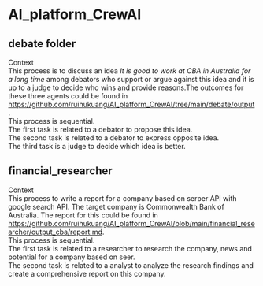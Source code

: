 # AI_platform_CrewAI   

## debate folder  
Context    
This process is to discuss an idea *It is good to work at CBA in Australia for a long time* among debators who support or argue against this idea and it is up to a judge to decide who wins and provide reasons.The outcomes for these three agents could be found in https://github.com/ruihukuang/AI_platform_CrewAI/tree/main/debate/output.    
This process is sequential.  
The first task is related to a debator to propose this idea.  
The second task is related to a debator to express opposite idea.  
The third task is a judge to decide which idea is better.    

## financial_researcher  
Context  
This process to write a report for a company based on serper API with google search API. The target company is Commonwealth Bank of Australia. The report for this could be found in https://github.com/ruihukuang/AI_platform_CrewAI/blob/main/financial_researcher/output_cba/report.md.  
This process is sequential.  
The first task is related to a researcher to research the company, news and potential for a company based on seer.   
The second task is related to a analyst to analyze the research findings and create a comprehensive report on this company.  


